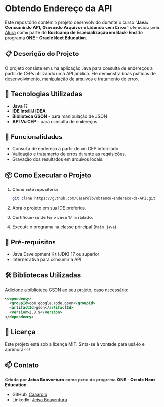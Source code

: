 # Obtendo Endereço da API

Este repositório contém o projeto desenvolvido durante o curso **"Java: Consumindo API, Gravando Arquivos e Lidando com Erros"** oferecido pela [Alura](https://www.alura.com.br/) como parte do **Bootcamp de Especialização em Back-End** do programa **ONE - Oracle Next Education**.

## 📋 Descrição do Projeto

O projeto consiste em uma aplicação Java para consulta de endereços a partir de CEPs utilizando uma API pública. Ele demonstra boas práticas de desenvolvimento, manipulação de arquivos e tratamento de erros.

## 🚀 Tecnologias Utilizadas

- **Java 17**
- **IDE IntelliJ IDEA**
- **Biblioteca GSON** - para manipulação de JSON
- **API ViaCEP** - para consulta de endereços

## 🔧 Funcionalidades

- Consulta de endereço a partir de um CEP informado.
- Validação e tratamento de erros durante as requisições.
- Gravação dos resultados em arquivos locais.

## 📦 Como Executar o Projeto

1. Clone este repositório:
   ```bash
   git clone https://github.com/Caaarolb/obtendo-endereco-da-API.git
   ```

2. Abra o projeto em sua IDE preferida.

3. Certifique-se de ter o Java 17 instalado.

4. Execute o programa na classe principal (`Main.java`).

## 📝 Pré-requisitos

- Java Development Kit (JDK) 17 ou superior
- Internet ativa para consumir a API

## 🛠️ Bibliotecas Utilizadas

Adicione a biblioteca GSON ao seu projeto, caso necessário:
```xml
<dependency>
  <groupId>com.google.code.gson</groupId>
  <artifactId>gson</artifactId>
  <version>2.8.9</version>
</dependency>
```

## 📄 Licença

Este projeto está sob a licença MIT. Sinta-se à vontade para usá-lo e aprimorá-lo!

## 📫 Contato

Criado por **Jeisa Boaventura** como parte do programa **ONE - Oracle Next Education**.  
- GitHub: [Caaarolb](https://github.com/Caaarolb)
- LinkedIn: [Jeisa Boaventura](https://www.linkedin.com/in/-caroline-boaventura/)



